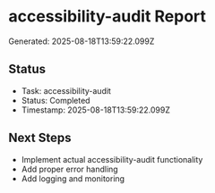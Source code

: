 # accessibility-audit Report

Generated: 2025-08-18T13:59:22.099Z

## Status
- Task: accessibility-audit
- Status: Completed
- Timestamp: 2025-08-18T13:59:22.099Z

## Next Steps
- Implement actual accessibility-audit functionality
- Add proper error handling
- Add logging and monitoring
